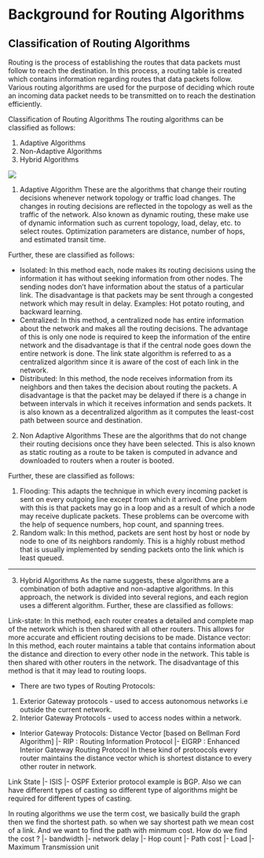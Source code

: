 # Background for Routing Algorithms

## Classification of Routing Algorithms
Routing is the process of establishing the routes that data packets must follow to reach the destination. In this process, a routing table is created which contains information regarding routes that data packets follow. Various routing algorithms are used for the purpose of deciding which route an incoming data packet needs to be transmitted on to reach the destination efficiently. 

Classification of Routing Algorithms
The routing algorithms can be classified as follows: 
1. Adaptive Algorithms
2. Non-Adaptive Algorithms
3. Hybrid Algorithms

![](../../../Images/Types-of-Routing-Algorithm.png)

1. Adaptive Algorithm 
These are the algorithms that change their routing decisions whenever network topology or traffic load changes. The changes in routing decisions are reflected in the topology as well as the traffic of the network. Also known as dynamic routing, these make use of dynamic information such as current topology, load, delay, etc. to select routes. Optimization parameters are distance, number of hops, and estimated transit time.  

Further, these are classified as follows:   
- Isolated: In this method each, node makes its routing decisions using the information it has without seeking information from other nodes. The sending nodes don’t have information about the status of a particular link. The disadvantage is that packets may be sent through a congested network which may result in delay. Examples: Hot potato routing, and backward learning.           
- Centralized: In this method, a centralized node has entire information about the network and makes all the routing decisions. The advantage of this is only one node is required to keep the information of the entire network and the disadvantage is that if the central node goes down the entire network is done. The link state algorithm is referred to as a centralized algorithm since it is aware of the cost of each link in the network. 
- Distributed: In this method, the node receives information from its neighbors and then takes the decision about routing the packets. A disadvantage is that the packet may be delayed if there is a change in between intervals in which it receives information and sends packets. It is also known as a decentralized algorithm as it computes the least-cost path between source and destination.

2. Non Adaptive Algorithms
These are the algorithms that do not change their routing decisions once they have been selected. This is also known as static routing as a route to be taken is computed in advance and downloaded to routers when a router is booted. 

Further, these are classified as follows: 

1. Flooding: This adapts the technique in which every incoming packet is sent on every outgoing line except from which it arrived. One problem with this is that packets may go in a loop and as a result of which a node may receive duplicate packets. These problems can be overcome with the help of sequence numbers, hop count, and spanning trees. 
2. Random walk: In this method, packets are sent host by host or node by node to one of its neighbors randomly. This is a highly robust method that is usually implemented by sending packets onto the link which is least queued.
---
3. Hybrid Algorithms
As the name suggests, these algorithms are a combination of both adaptive and non-adaptive algorithms. In this approach, the network is divided into several regions, and each region uses a different algorithm. 
Further, these are classified as follows:

Link-state: In this method, each router creates a detailed and complete map of the network which is then shared with all other routers. This allows for more accurate and efficient routing decisions to be made.
Distance vector: In this method, each router maintains a table that contains information about the distance and direction to every other node in the network. This table is then shared with other routers in the network. The disadvantage of this method is that it may lead to routing loops.

- There are two types of Routing Protocols: 
1. Exterior Gateway protocols - used to access autonomous networks i.e outside the current network. 
2. Interior Gateway Protocols - used to access nodes within a network. 

- Interior Gateway Protocols: 
Distance Vector [based on Bellman Ford Algorithm]
  |- RIP : Routing Information Protocol
  |- EIGRP : Enhanced Interior Gateway Routing Protocol
In these kind of protoocols every router maintains the distance vector which is shortest distance to every other router in network.

Link State 
  |- ISIS
  |- OSPF
Exterior protocol example is BGP. 
Also we can have different types of casting so different type of algorithms might be required for different types of casting. 

In routing algorithms we use the term cost, we basically build the graph then we find the shortest path. 
so when we say shortest path we mean cost of a link. And we want to find the path with minmum cost.
How do we find the cost ?
 |- bandwidth
 |- network delay
 |- Hop count
 |- Path cost
 |- Load
 |- Maximum Transmission unit
